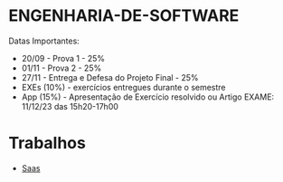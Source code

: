 # ENGENHARIA-DE-SOFTWARE
Datas Importantes:

- 20/09 - Prova 1 - 25%
- 01/11 - Prova 2 - 25%
- 27/11 - Entrega e Defesa do Projeto Final - 25%
- EXEs (10%) - exercícios entregues durante o semestre 
- App (15%) - Apresentação de Exercício resolvido ou Artigo 
EXAME: 11/12/23 das 15h20-17h00

# Trabalhos
- [Saas](PesquisaSaaSBrasileiros/SaasSOFT003.pdf)
